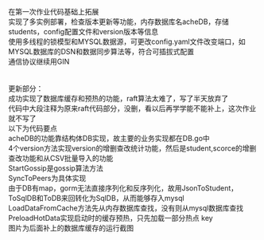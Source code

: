 在第一次作业代码基础上拓展<br>
实现了多实例部署，检查版本更新等功能，内存数据库名acheDB，存储students，config配置文件和version版本等信息<br>
使用多线程的锁模型和MYSQL数据源，可更改config.yaml文件改变端口，如MYSQL数据库的DSN和数据同步算法等，符合可插拔式配置<br>
通信协议继续用GIN<br>
<br>
<br>
更新部分：<br>
成功实现了数据库缓存和预热的功能，raft算法太难了，写了半天放弃了<br>
代码中大段注释为原来raft代码部分，没删，看以后再学学能不能补上，这次作业就不写了<br>
以下为代码要点<br>
acheDB的功能靠结构体DB实现，故主要的业务实现都在DB.go中<br>
4个version方法实现version的增删查改统计功能，然后是student,scorce的增删查改功能和从CSV批量导入的功能<br>
StartGossip是gossip算法方法<br>
SyncToPeers为具体实现<br>
由于DB有map，gorm无法直接序列化和反序列化，故用JsonToStudent，ToSqlDB和ToDB来回转化为SqlDB，从而能够存入mysql<br>
LoadDataFromCache方法先从内存数据库查找，没有则从mysql数据库查找<br>
PreloadHotData实现启动时的缓存预热，只先加载一部分热点 key<br>
图片为后面补上的数据库缓存的运行截图


